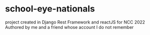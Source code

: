 # school-eye-nationals
project created in Django Rest Framework and reactJS for NCC 2022
Authored by me and a friend whose account I do not remember
